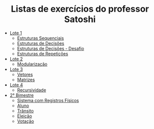 # <center>Listas de exercícios do professor Satoshi

- [Lote 1]()
  - [Estruturas Sequenciais](../Exercicios/Exercicios_Lote1_Estruturas_Sequenciais.md)
  - [Estruturas de Decisões](../Exercicios/Exercicios_Lote1_Estruturas_Decisoes.md)
  - [Estruturas de Decisões - Desafio](../Exercicios/Exercicios_Lote1_Estruturas_Decisoes_Desafio.md)
  - [Estruturas de Repetições](../Exercicios/Exercicios_Lote1_Estruturas_Repeticoes.md)
- [Lote 2]()
    - [Modularização](../Exercicios/Exercicios_Lote2_Modularizacao.md)
- [Lote 3]()
    - [Vetores](../Exercicios/Exercicios_Lote3_Vetores.md)
    - [Matrizes](../Exercicios/Exercicios_Lote3_Matrizes.md)
- [Lote 4]()
    - [Recursividade](../Exercicios/Exercicios_Lote4_Recursividade.md)
- [2° Bimestre]()
    - [Sistema com Registros Físicos](../Exercicios/Sistema_Registros_Fisicos.md)
    - [Aluno](../Exercicios/Aluno.md)
    - [Trânsito](../Exercicios/Transito.md)
    - [Eleição](../Exercicios/Eleicao.md)
    - [Votação](../Exercicios/Votacao.md)
